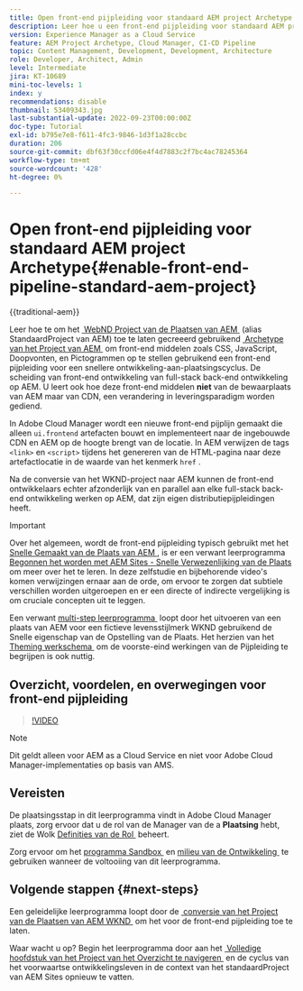 ```yaml
---
title: Open front-end pijpleiding voor standaard AEM project Archetype
description: Leer hoe u een front-end pijpleiding voor standaard AEM project voor snellere plaatsing van statische middelen zoals CSS, JavaScript, Doopvonten, Pictogrammen toelaat. Ook het scheiden van front-end ontwikkeling van full-stack back-end ontwikkeling op AEM.
version: Experience Manager as a Cloud Service
feature: AEM Project Archetype, Cloud Manager, CI-CD Pipeline
topic: Content Management, Development, Development, Architecture
role: Developer, Architect, Admin
level: Intermediate
jira: KT-10689
mini-toc-levels: 1
index: y
recommendations: disable
thumbnail: 53409343.jpg
last-substantial-update: 2022-09-23T00:00:00Z
doc-type: Tutorial
exl-id: b795e7e8-f611-4fc3-9846-1d3f1a28ccbc
duration: 206
source-git-commit: dbf63f30ccfd06e4f4d7883c2f7bc4ac78245364
workflow-type: tm+mt
source-wordcount: '428'
ht-degree: 0%

---
```


# Open front-end pijpleiding voor standaard AEM project Archetype{#enable-front-end-pipeline-standard-aem-project}

{{traditional-aem}}

Leer hoe te om het [&#x200B; WebND Project van de Plaatsen van AEM &#x200B;](https://github.com/adobe/aem-guides-wknd) (alias StandaardProject van AEM) toe te laten gecreeerd gebruikend [&#x200B; Archetype van het Project van AEM &#x200B;](https://github.com/adobe/aem-project-archetype) om front-end middelen zoals CSS, JavaScript, Doopvonten, en Pictogrammen op te stellen gebruikend een front-end pijpleiding voor een snellere ontwikkeling-aan-plaatsingscyclus. De scheiding van front-end ontwikkeling van full-stack back-end ontwikkeling op AEM. U leert ook hoe deze front-end middelen __niet__ van de bewaarplaats van AEM maar van CDN, een verandering in leveringsparadigm worden gediend.


In Adobe Cloud Manager wordt een nieuwe front-end pijplijn gemaakt die alleen `ui.frontend` artefacten bouwt en implementeert naar de ingebouwde CDN en AEM op de hoogte brengt van de locatie. In AEM verwijzen de tags `<link>` en `<script>` tijdens het genereren van de HTML-pagina naar deze artefactlocatie in de waarde van het kenmerk `href` .

Na de conversie van het WKND-project naar AEM kunnen de front-end ontwikkelaars echter afzonderlijk van en parallel aan elke full-stack back-end ontwikkeling werken op AEM, dat zijn eigen distributiepijpleidingen heeft.

>[!IMPORTANT]
>
>Over het algemeen, wordt de front-end pijpleiding typisch gebruikt met het [&#x200B; Snelle Gemaakt van de Plaats van AEM &#x200B;](https://experienceleague.adobe.com/docs/experience-manager-cloud-service/content/sites/administering/site-creation/quick-site/overview.html?lang=nl-NL), is er een verwant leerprogramma [&#x200B; Begonnen het worden met AEM Sites - Snelle Verwezenlijking van de Plaats &#x200B;](https://experienceleague.adobe.com/docs/experience-manager-learn/getting-started-wknd-tutorial-develop/site-template/overview.html?lang=nl-NL) om meer over het te leren. In deze zelfstudie en bijbehorende video&#39;s komen verwijzingen ernaar aan de orde, om ervoor te zorgen dat subtiele verschillen worden uitgeroepen en er een directe of indirecte vergelijking is om cruciale concepten uit te leggen.


Een verwant [&#x200B; multi-step leerprogramma &#x200B;](https://experienceleague.adobe.com/docs/experience-manager-learn/getting-started-wknd-tutorial-develop/site-template/overview.html?lang=nl-NL) loopt door het uitvoeren van een plaats van AEM voor een fictieve levensstijlmerk WKND gebruikend de Snelle eigenschap van de Opstelling van de Plaats. Het herzien van het [&#x200B; Theming werkschema &#x200B;](https://experienceleague.adobe.com/docs/experience-manager-learn/getting-started-wknd-tutorial-develop/site-template/theming.html?lang=nl-NL) om de voorste-eind werkingen van de Pijpleiding te begrijpen is ook nuttig.

## Overzicht, voordelen, en overwegingen voor front-end pijpleiding

>[!VIDEO](https://video.tv.adobe.com/v/3409343?quality=12&learn=on)


>[!NOTE]
>
>Dit geldt alleen voor AEM as a Cloud Service en niet voor Adobe Cloud Manager-implementaties op basis van AMS.

## Vereisten

De plaatsingsstap in dit leerprogramma vindt in Adobe Cloud Manager plaats, zorg ervoor dat u de rol van de Manager van de a __Plaatsing__ hebt, ziet de Wolk [&#x200B; Definities van de Rol &#x200B;](https://experienceleague.adobe.com/docs/experience-manager-cloud-manager/content/requirements/users-and-roles.html?lang=nl-NL#role-definitions) beheert.

Zorg ervoor om het [&#x200B; programma Sandbox &#x200B;](https://experienceleague.adobe.com/docs/experience-manager-cloud-service/content/implementing/using-cloud-manager/programs/introduction-sandbox-programs.html?lang=nl-NL) en [&#x200B; milieu van de Ontwikkeling &#x200B;](https://experienceleague.adobe.com/docs/experience-manager-cloud-service/content/implementing/using-cloud-manager/manage-environments.html?lang=nl-NL) te gebruiken wanneer de voltooiing van dit leerprogramma.

## Volgende stappen {#next-steps}

Een geleidelijke leerprogramma loopt door de [&#x200B; conversie van het Project van de Plaatsen van AEM WKND &#x200B;](https://github.com/adobe/aem-guides-wknd) om het voor de front-end pijpleiding toe te laten.

Waar wacht u op? Begin het leerprogramma door aan het [&#x200B; Volledige hoofdstuk van het Project van het Overzicht te navigeren &#x200B;](review-uifrontend-module.md) en de cyclus van het voorwaartse ontwikkelingsleven in de context van het standaardProject van AEM Sites opnieuw te vatten.
